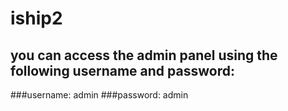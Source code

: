 # iship2

## you can access the admin panel using the following username and password:
###username: admin
###password: admin
